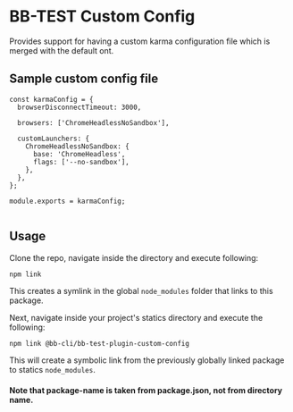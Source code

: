 # BB-TEST Custom Config

Provides support for having a custom karma configuration file which is merged with the default ont.

## Sample custom config file

```
const karmaConfig = {
  browserDisconnectTimeout: 3000,
  
  browsers: ['ChromeHeadlessNoSandbox'],
  
  customLaunchers: {
    ChromeHeadlessNoSandbox: {
      base: 'ChromeHeadless',
      flags: ['--no-sandbox'],
    },
  },
};

module.exports = karmaConfig;


```

## Usage

Clone the repo, navigate inside the directory and execute following:

```bash
npm link
```

This creates a symlink in the global `node_modules` folder that links to this package.

Next, navigate inside your project's statics directory and execute the following:

```
npm link @bb-cli/bb-test-plugin-custom-config
```

This will create a symbolic link from the previously globally linked package to statics `node_modules`.

#### Note that package-name is taken from package.json, not from directory name.
